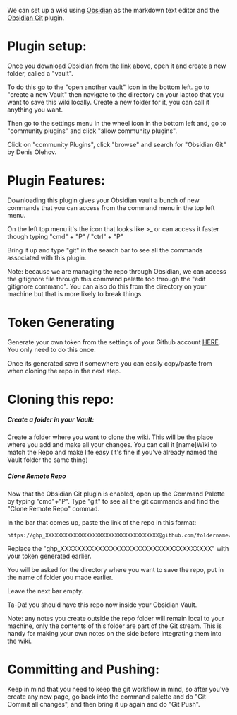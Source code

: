 
We can set up a wiki using [Obsidian](https://obsidian.md) as the markdown text editor and the [Obsidian Git](https://github.com/denolehov/obsidian-git/wiki/Installation) plugin.


# Plugin setup:

Once you download Obsidian from the link above, open it and create a new folder, called a "vault".

To do this go to the "open another vault" icon in the bottom left. go to "create a new Vault" then navigate to the directory on your laptop that you want to save this wiki locally. Create a new folder for it, you can call it anything you want.

Then go to the settings menu in the wheel icon in the bottom left and, go to "community plugins" and click "allow community plugins".

Click on "community Plugins", click "browse" and search for "Obsidian Git" by Denis Olehov.

# Plugin Features:

Downloading this plugin gives your Obsidian vault a bunch of new commands that you can access from the command menu in the top left menu. 

On the left top menu it's the icon that looks like >_ or can access it faster though typing "cmd" + "P" / "ctrl" + "P"

Bring it up and type "git" in the search bar to see all the commands associated with this plugin.

Note: because we are managing the repo through Obsidian, we can access the gitignore file through this command palette too through the "edit gitignore command". You can also do this from the directory on your machine but that is more likely to break things.

# Token Generating

Generate your own token from the settings of your Github account [HERE](https://github.com/settings/tokens). You only need to do this once. 

Once its generated save it somewhere you can easily copy/paste from when cloning the repo in the next step.

# Cloning this repo:

##### Create a folder in your Vault:

Create a folder where you want to clone the wiki. This will be the place where you add and make all your changes. You can call it [name]Wiki to match the Repo and make life easy (it's fine if you've already named the Vault folder the same thing)

##### Clone Remote Repo

Now that the Obsidian Git plugin is enabled, open up the Command Palette by typing "cmd"+"P". Type "git" to see all the git commands and find the "Clone Remote Repo" commad.

In the bar that comes up, paste the link of the repo in this format:

```
https://ghp_XXXXXXXXXXXXXXXXXXXXXXXXXXXXXXXXXXXX@github.com/foldername/[name]Wiki.git
```

Replace the "ghp_XXXXXXXXXXXXXXXXXXXXXXXXXXXXXXXXXXXX" with your token generated earlier. 

You will be asked for the directory where you want to save the repo, put in the name of folder you made earlier.

Leave the next bar empty.

Ta-Da! you should have this repo now inside your Obsidian Vault.

Note: any notes you create outside the repo folder will remain local to your machine, only the contents of this folder are part of the Git stream. This is handy for making your own notes on the side before integrating them into the wiki.

# Committing and Pushing:

Keep in mind that you need to keep the git workflow in mind, so after you've create any new page, go back into the command palette and do "Git Commit all changes", and then bring it up again and do "Git Push". 

